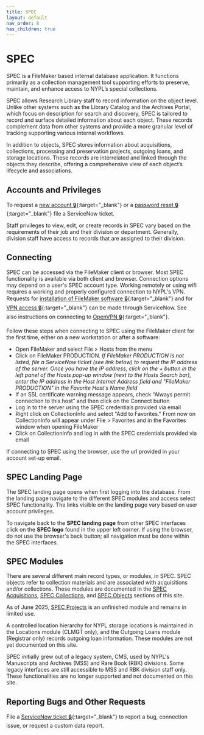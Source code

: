 ```yaml
---
title: SPEC
layout: default
nav_order: 8
has_children: true
---
```


# SPEC
SPEC is a FileMaker based internal database application. It functions primarily as a collection management tool supporting efforts to preserve, maintain, and enhance access to NYPL’s special collections. 

SPEC allows Research Library staff to record information on the object level. Unlike other systems such as the Library Catalog and the Archives Portal, which focus on description for search and discovery, SPEC is tailored to record and surface detailed information about each object. These records complement data from other systems and provide a more granular level of tracking supporting various internal workflows.

In addition to objects, SPEC stores information about acquisitions, collections, processing and preservation projects, outgoing loans, and storage locations. These records are interrelated and linked through the objects they describe, offering a comprehensive view of each object’s lifecycle and associations.


## Accounts and Privileges 
To request a [new account 🔒](https://nyplprod.service-now.com/nyplsp?id=sc_cat_item&sys_id=583fa04c1b9c305090088550cd4bcb3e){:target="_blank"} or a [password reset 🔒](https://nyplprod.service-now.com/nyplsp?id=sc_cat_item&sys_id=7a94d5bb1b88fc1090088550cd4bcb66){:target="_blank"} file a ServiceNow ticket.

Staff privileges to view, edit, or create records in SPEC vary based on the requirements of their job and their division or department. Generally, division staff have access to records that are assigned to their division.


## Connecting
SPEC can be accessed via the FileMaker client or browser. Most SPEC functionality is available via both client and browser. Connection options may depend on a user's SPEC account type. Working remotely or using wifi requires a working and properly configured connection to NYPL's VPN. Requests for [installation of FileMaker software 🔒](https://nyplprod.service-now.com/nyplsp?id=sc_cat_item&sys_id=194f82c0e91ac1006a42bcaec0898ac1){:target="_blank"} and for [VPN access 🔒](https://nyplprod.service-now.com/nyplsp?id=sc_cat_item&sys_id=3ae790c0878db9006a42c74d19434d00){:target="_blank"} can be made through ServiceNow. See also instructions on connecting to [OpenVPN 🔒](https://docs.google.com/document/d/1BQ-k__gyTYMnTP0RmDxcfY4-Tm6dkdMw5mQEivNUt-4/edit?usp=sharing){:target="_blank"}.

Follow these steps when connecting to SPEC using the FileMaker client for the first time, either on a new workstation or after a software:  
- Open FileMaker and select File > Hosts from the menu
- Click on FileMaker PRODUCTION. *If FileMaker PRODUCTION is not listed, file a ServiceNow ticket (see link below) to request the IP address of the server. Once you have the IP address, click on the + button in the left panel of the Hosts pop-up window (next to the Hosts Search bar), enter the IP address in the Host Internet Address field and "FileMaker PRODUCTION" in the Favorite Host's Name field*
- If an SSL certificate warning message appears, check “Always permit connection to this host” and then click on the Connect button
- Log in to the server using the SPEC credentials provided via email
- Right click on CollectionInfo and select "Add to Favorites." From now on CollectionInfo will appear under File > Favorites and in the Favorites window when opening FileMaker 
- Click on CollectionInfo and log in with the SPEC credentials provided via email

If connecting to SPEC using the browser, use the url provided in your account set-up email.


## SPEC Landing Page
The SPEC landing page opens when first logging into the database. From the landing page navigate to the different SPEC modules and access select SPEC functionality. The links visible on the landing page vary based on user account privileges. 

To navigate back to the **SPEC landing page** from other SPEC interfaces click on the **SPEC logo** found in the upper left corner. If using the browser, do not use the browser's back button; all navigation must be done within the SPEC interfaces. 


## SPEC Modules
There are several different main record types, or modules, in SPEC. SPEC objects refer to collection materials and are associated with acquisitions and/or collections. These modules are documented in the [SPEC Acquisitions](https://nypl.github.io/pres-docs/spec/specAcquisitions.html), [SPEC Collections](https://nypl.github.io/pres-docs/spec/specCollections.html), and [SPEC Objects](https://nypl.github.io/pres-docs/spec/specObjects.html) sections of this site.

As of June 2025, [SPEC Projects](https://nypl.github.io/pres-docs/spec/specProjects.html) is an unfinished module and remains in limited use.

A controlled location hierarchy for NYPL storage locations is maintained in the Locations module (CLMGT only), and the Outgoing Loans module (Registrar only) records outgoing loan information. These modules are not yet documented on this site. 

SPEC initially grew out of a legacy system, CMS, used by NYPL's Manuscripts and Archives (MSS) and Rare Book (RBK) divisions. Some legacy interfaces are still accessible to MSS and RBK division staff only. These functionalities are no longer supported and not documented on this site. 


## Reporting Bugs and Other Requests
File a [ServiceNow ticket 🔒](https://nyplprod.service-now.com/nyplsp?id=sc_cat_item&sys_id=5e3263d3e982c1006a42bcaec0898a27){:target="_blank"} to report a bug, connection issue, or request a custom data report.
